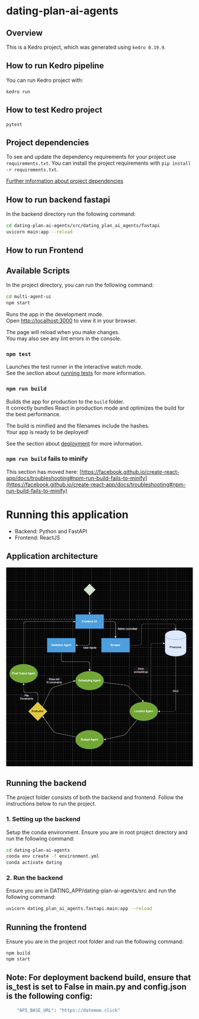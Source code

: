 # dating-plan-ai-agents

## Overview

This is a Kedro project, which was generated using `kedro 0.19.9`.

## How to run Kedro pipeline

You can run Kedro project with:

```
kedro run
```

## How to test Kedro project

```
pytest
```


## Project dependencies

To see and update the dependency requirements for your project use `requirements.txt`. You can install the project requirements with `pip install -r requirements.txt`.

[Further information about project dependencies](https://docs.kedro.org/en/stable/kedro_project_setup/dependencies.html#project-specific-dependencies)


## How to run backend fastapi

In the backend directory run the following command:

```bash
cd dating-plan-ai-agents/src/dating_plan_ai_agents/fastapi
uvicorn main:app --reload
```

## How to run Frontend

## Available Scripts

In the project directory, you can run the following command:

```bash
cd multi-agent-ui
npm start
```

Runs the app in the development mode.\
Open [http://localhost:3000](http://localhost:3000) to view it in your browser.

The page will reload when you make changes.\
You may also see any lint errors in the console.

### `npm test`

Launches the test runner in the interactive watch mode.\
See the section about [running tests](https://facebook.github.io/create-react-app/docs/running-tests) for more information.

### `npm run build`

Builds the app for production to the `build` folder.\
It correctly bundles React in production mode and optimizes the build for the best performance.

The build is minified and the filenames include the hashes.\
Your app is ready to be deployed!

See the section about [deployment](https://facebook.github.io/create-react-app/docs/deployment) for more information.




### `npm run build` fails to minify

This section has moved here: [https://facebook.github.io/create-react-app/docs/troubleshooting#npm-run-build-fails-to-minify](https://facebook.github.io/create-react-app/docs/troubleshooting#npm-run-build-fails-to-minify)



# Running this application
- Backend: Python and FastAPI
- Frontend: ReactJS

## Application architecture
![alt text](image.png)

## Running the backend
The project folder consists of both the backend and frontend. Follow the instructions below to run the project.


### 1. Setting up the backend

Setup the conda environment. Ensure you are in root project directory and run the following command:

```bash
cd dating-plan-ai-agents
conda env create -f environment.yml
conda activate dating
```

### 2. Run the backend

Ensure you are in DATING_APP/dating-plan-ai-agents/src and run the following command:
```bash
uvicorn dating_plan_ai_agents.fastapi.main:app --reload
```

## Running the frontend
Ensure you are in the project root folder and run the following command:
```
npm build
npm start
```

## Note: For deployment backend build, ensure that is_test is set to False in main.py and config.json is the following config:
```bash
	"API_BASE_URL": "https://datemee.click"
```